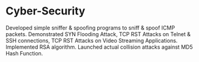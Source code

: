 # Cyber-Security
Developed simple sniffer & spoofing programs to sniff & spoof ICMP packets. Demonstrated SYN Flooding Attack, TCP RST Attacks on Telnet & SSH connections, TCP RST Attacks on Video Streaming Applications. Implemented RSA algorithm. Launched actual collision attacks against MD5 Hash Function.
